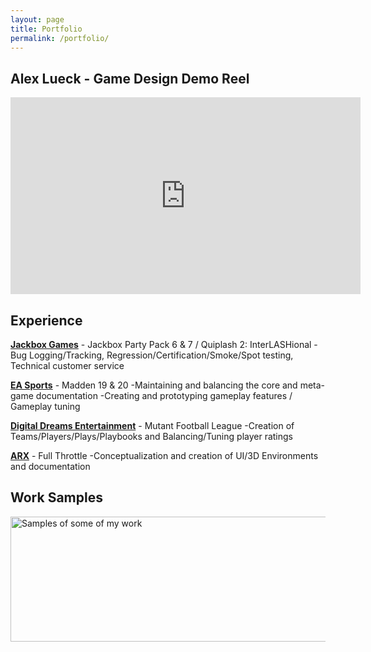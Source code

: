 ```yaml
---
layout: page
title: Portfolio
permalink: /portfolio/
---
```

<link rel="icon" href="images/favicon02.ico" type="image/x-icon"/>

## Alex Lueck - Game Design Demo Reel

<iframe width="560" height="315" src="https://www.youtube.com/embed/2gdbhwo8zW4" frameborder="0" 
allow="accelerometer; autoplay; encrypted-media; gyroscope; vertical-align: middle; picture-in-picture" allowfullscreen></iframe>

## Experience
<b><u>Jackbox Games</b></u> - Jackbox Party Pack 6 & 7 / Quiplash 2: InterLASHional
-Bug Logging/Tracking, Regression/Certification/Smoke/Spot testing, Technical customer service

<b><u>EA Sports</b></u> - Madden 19 & 20
-Maintaining and balancing the core and meta-game documentation
-Creating and prototyping gameplay features / Gameplay tuning

<b><u>Digital Dreams Entertainment</b></u> - Mutant Football League
-Creation of Teams/Players/Plays/Playbooks and Balancing/Tuning player ratings

<b><u>ARX</b></u> - Full Throttle
-Conceptualization and creation of UI/3D Environments and documentation

## Work Samples
<img src="http://Callmezyos.github.io/images/AlexLueckWorkSamples.jpg" alt="Samples of some of my work" style="width:1750px;height:200px;vertical-align: middle">

